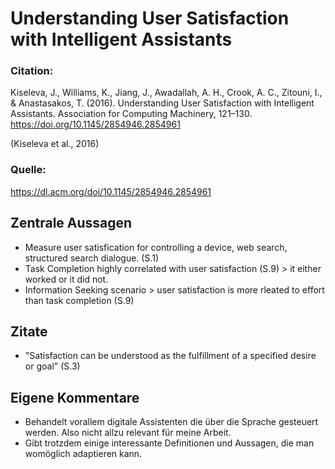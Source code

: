 # Understanding User Satisfaction with Intelligent Assistants

### Citation:
Kiseleva, J., Williams, K., Jiang, J., Awadallah, A. H., Crook, A. C., Zitouni, I., & Anastasakos, T. (2016). Understanding User Satisfaction with Intelligent Assistants. Association for Computing Machinery, 121–130. https://doi.org/10.1145/2854946.2854961

(Kiseleva et al., 2016)

### Quelle:
https://dl.acm.org/doi/10.1145/2854946.2854961

## Zentrale Aussagen
- Measure user satisfication for controlling a device, web search, structured search dialogue. (S.1)
- Task Completion highly correlated with user satisfaction (S.9) > it either worked or it did not.
- Information Seeking scenario > user satisfaction is more rleated to effort than task completion (S.9)


## Zitate
- "Satisfaction can be understood as the fulfillment of a specified desire or goal" (S.3)

## Eigene Kommentare
- Behandelt vorallem digitale Assistenten die über die Sprache gesteuert werden. Also nicht allzu relevant für meine Arbeit.
- Gibt trotzdem einige interessante Definitionen und Aussagen, die man womöglich adaptieren kann.